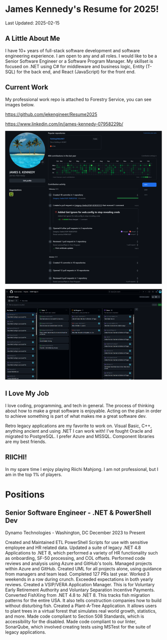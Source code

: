# James Kennedy's Resume for 2025!
Last Updated: 2025-02-15

## A Little About Me

I have 10+ years of full-stack software development and software engineering experience. 
I am open to any and all roles. 
I would like to be a Senior Software Engineer or a Software Program Manager.
My skillset is focused on .NET using C# for middleware and business logic, Entity (T-SQL) for the back end, and React (JavaScript) for the front end.


## Current Work

My professional work repo is attached to Forestry Service, you can see images below.

https://github.com/jekengineer/Resume2025

https://www.linkedin.com/in/james-kennedy-07958229b/

![Status](GitHubCommitsProfile.png)

![Project Management](GitHubProjectManagement.png)


## I Love My Job

I love coding, programming, and tech in general. 
The process of thinking about how to make a great software is enjoyable. 
Acting on the plan in order to achieve something is part of what makes me a great software dev.

Retro legacy applications are my favorite to work on. 
Visual Basic, C++, anything ancient and using .NET I can work with! 
I've fought Oracle and migrated to PostgreSQL. 
I prefer Azure and MSSQL.
Component libraries are my best friends.



## RIICHI!

In my spare time I enjoy playing Riichi Mahjong. 
I am not professional, but I am in the top 1% of players.



# Positions

## Senior Software Engineer - .NET & PowerShell Dev
Dynamo Technologies - Washington, DC
December 2023 to Present

Created and Maintained ETL PowerShell Scripts for use with sensitive employee and HR related data.
Updated a suite of legacy .NET 4.8 Applications to .NET 8, which performed a variety of HR functionality such as onboarding, SF-50 processing, and COL offsets.
Performed code reviews and analysis using Azure and GitHub's tools.
Managed projects within Azure and GitHub.
Created UML for all projects alone, using guidance from managers and team lead.
Completed 127 PRs last year.
Worked 3 weekends in a row during crunch.
Exceeded expectations in both yearly reviews.
Created a VSIP/VERA Application Manager. This is for Voluntary Early Retirement Authority and Voluntary Separation Incentive Payments.
Converted FishXing from .NET 4.8 to .NET 8. This tracks fish migration patterns for the entire USA. It also tells construction companies how to build without disturbing fish.
Created a Plant-A-Tree Application. It allows users to plant trees in a virtual forest that simulates real world growth, statistics, and more.
Made code compliant to Section 508 Standards, which is accessibility for the disabled.
Made code compliant to our linter, SonarQube, which involved creating tests using MSTest for the suite of legacy applications.






















